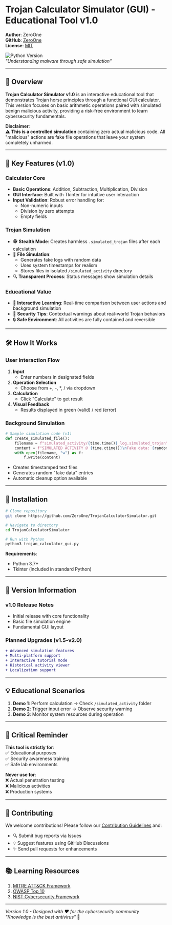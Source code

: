# Trojan Calculator Simulator (GUI) - Educational Tool v1.0

**Author**: ZeroOne  
**GitHub**: [ZeroOne](https://github.com/ZeroOne)  
**License**: [MIT](LICENSE)  

![Python Version](https://img.shields.io/badge/Python-3.7%2B-blue)  
*"Understanding malware through safe simulation"*

---

## 📖 Overview

**Trojan Calculator Simulator v1.0** is an interactive educational tool that demonstrates Trojan horse principles through a functional GUI calculator. This version focuses on basic arithmetic operations paired with simulated benign malicious activity, providing a risk-free environment to learn cybersecurity fundamentals.

**Disclaimer**:  
⚠️ **This is a controlled simulation** containing zero actual malicious code. All "malicious" actions are fake file operations that leave your system completely unharmed.

---

## 🎯 Key Features (v1.0)

### Calculator Core
- **Basic Operations**: Addition, Subtraction, Multiplication, Division
- **GUI Interface**: Built with Tkinter for intuitive user interaction
- **Input Validation**: Robust error handling for:
  - Non-numeric inputs
  - Division by zero attempts
  - Empty fields

### Trojan Simulation
- 🕵️ **Stealth Mode**: Creates harmless `.simulated_trojan` files after each calculation
- 📁 **File Simulation**:
  - Generates fake logs with random data
  - Uses system timestamps for realism
  - Stores files in isolated `/simulated_activity` directory
- 🔍 **Transparent Process**: Status messages show simulation details

### Educational Value
- 🧠 **Interactive Learning**: Real-time comparison between user actions and background simulation
- 📝 **Security Tips**: Contextual warnings about real-world Trojan behaviors
- 🔒 **Safe Environment**: All activities are fully contained and reversible

---

## 🛠️ How It Works

### User Interaction Flow
1. **Input**  
   - Enter numbers in designated fields
2. **Operation Selection**  
   - Choose from +, -, *, / via dropdown
3. **Calculation**  
   - Click "Calculate" to get result
4. **Visual Feedback**  
   - Results displayed in green (valid) / red (error)

### Background Simulation
```python
# Sample simulation code (v1)
def create_simulated_file():
    filename = f"simulated_activity/{time.time()}_log.simulated_trojan"
    content = f"SIMULATED ACTIVITY @ {time.ctime()}\nFake data: {random.randint(0,1000)}"
    with open(filename, "w") as f:
        f.write(content)
```
- Creates timestamped text files
- Generates random "fake data" entries
- Automatic cleanup option available

---

## 🚀 Installation

```bash
# Clone repository
git clone https://github.com/ZeroOne/TrojanCalculatorSimulator.git

# Navigate to directory
cd TrojanCalculatorSimulator

# Run with Python
python3 trojan_calculator_gui.py
```

**Requirements**:  
- Python 3.7+
- Tkinter (included in standard Python)

---

## 📜 Version Information

### v1.0 Release Notes
- Initial release with core functionality
- Basic file simulation engine
- Fundamental GUI layout

### Planned Upgrades (v1.5-v2.0)
```diff
+ Advanced simulation features
+ Multi-platform support
+ Interactive tutorial mode
+ Historical activity viewer
+ Localization support
```

---

## 💡 Educational Scenarios

1. **Demo 1**: Perform calculation → Check `/simulated_activity` folder
2. **Demo 2**: Trigger input error → Observe security warning
3. **Demo 3**: Monitor system resources during operation

---

## 🛑 Critical Reminder

**This tool is strictly for**:  
✅ Educational purposes  
✅ Security awareness training  
✅ Safe lab environments  

**Never use for**:  
❌ Actual penetration testing  
❌ Malicious activities  
❌ Production systems  

---

## 🤝 Contributing

We welcome contributions! Please follow our [Contribution Guidelines](CONTRIBUTING.md) and:
- 🔍 Submit bug reports via Issues
- 💡 Suggest features using GitHub Discussions
- ✨ Send pull requests for enhancements

---

## 📚 Learning Resources

1. [MITRE ATT&CK Framework](https://attack.mitre.org/)
2. [OWASP Top 10](https://owasp.org/www-project-top-ten/)
3. [NIST Cybersecurity Framework](https://www.nist.gov/cyberframework)

---

*Version 1.0 - Designed with ❤️ for the cybersecurity community*  
*"Knowledge is the best antivirus"* 🔐
